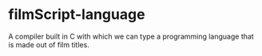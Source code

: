 # filmScript-language
A compiler built in C with which we can type a programming language that is made out of film titles.
